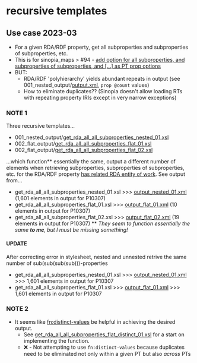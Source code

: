 # recursive templates

## Use case 2023-03
- For a given RDA/RDF property, get all subproperties and subproperties of subproperties, etc.
- This is for sinopia_maps > #94 - [add option for all subproperties, and subproperties of subproperties, and [...] as PT prop options](https://github.com/uwlib-cams/sinopia_maps/issues/94)
- BUT:
    - RDA/RDF 'polyhierarchy' yields abundant repeats in output (see 001_nested_output/[output.xml](https://github.com/briesenberg07/xml_stack/blob/6e761b8ca0f44f8b5c3b46b6a8299919ec5ae4c9/recursive_templates/001_nested_output/output_nested_01.xml), `prop @count` values)
    - How to eliminate duplicates?? (Sinopia doesn't allow loading RTs with repeating property IRIs except in very narrow exceptions)
### NOTE 1
Three recursive templates...
- 001_nested_output/[get_rda_all_all_subproperties_nested_01.xsl](https://github.com/briesenberg07/xml_stack/blob/6e761b8ca0f44f8b5c3b46b6a8299919ec5ae4c9/recursive_templates/001_nested_output/get_rda_all_all_subproperties_nested_01.xsl)
- 002_flat_output/[get_rda_all_all_subproperties_flat_01.xsl](https://github.com/briesenberg07/xml_stack/blob/6e761b8ca0f44f8b5c3b46b6a8299919ec5ae4c9/recursive_templates/002_flat_output/get_rda_all_all_subproperties_flat_01.xsl)
- 002_flat_output/[get_rda_all_all_subproperties_flat_02.xsl](https://github.com/briesenberg07/xml_stack/blob/6e761b8ca0f44f8b5c3b46b6a8299919ec5ae4c9/recursive_templates/002_flat_output/get_rda_all_all_subproperties_flat_02.xsl)

...which function\*\* essentially the same, output a different number of elements when retrieving subproperties, subproperties of subproperties, etc. for the RDA/RDF property [has related RDA entity of work](http://rdaregistry.info/Elements/w/P10307). See output from...
- get_rda_all_all_subproperties_nested_01.xsl >>> [output_nested_01.xml](https://github.com/briesenberg07/xml_stack/blob/6e761b8ca0f44f8b5c3b46b6a8299919ec5ae4c9/recursive_templates/001_nested_output/output_nested_01.xml) (1,601 elements in output for P10307)
- get_rda_all_all_subproperties_flat_01.xsl >>> [output_flat_01.xml](https://github.com/briesenberg07/xml_stack/blob/6e761b8ca0f44f8b5c3b46b6a8299919ec5ae4c9/recursive_templates/002_flat_output/output_flat_01.xml#L11-L20) (10 elements in output for P10307)
- get_rda_all_all_subproperties_flat_02.xsl >>> [output_flat_02.xml](https://github.com/briesenberg07/xml_stack/blob/6e761b8ca0f44f8b5c3b46b6a8299919ec5ae4c9/recursive_templates/002_flat_output/output_flat_02.xml#L11-L29) (19 elements in output for P10307)
\*\* *They seem to function essentially the same **to me**, but I must be missing something!*

#### UPDATE
After correcting error in stylesheet, nested and unnested retrive the same number of sub(sub(sub(sub)))-properties

- get_rda_all_all_subproperties_nested_01.xsl >>> [output_nested_01.xml](https://github.com/briesenberg07/xml_stack/blob/6e761b8ca0f44f8b5c3b46b6a8299919ec5ae4c9/recursive_templates/001_nested_output/output_nested_01.xml) >>> 1,601 elements in output for P10307
- get_rda_all_all_subproperties_flat_01.xsl >>> [output_flat_01.xml](https://github.com/briesenberg07/xml_stack/blob/f67e19888963a3cd7d4f17cc0b15fc822f756ada/recursive_templates/002_flat_output/output_flat_01.xml#L11-L1611) >>> 1,601 elements in output for P10307

### NOTE 2
- It seems like [fn:distinct-values](https://www.w3.org/TR/xpath-functions-31/#func-distinct-values) be helpful in achieving the desired output.
	- See [get_rda_all_all_subproperties_flat_distinct_01.xsl](https://github.com/briesenberg07/xml_stack/blob/e3f0ca419e981f6e0329bb93a9def8c52bc85ce8/recursive_templates/003_distinct_values/get_rda_all_all_subproperties_flat_distinct_01.xsl) for a start on implementing the function.
	- &#10060; - Not attempting to use `fn:distinct-values` because duplicates need to be eliminated not only within a given PT but also *across* PTs
